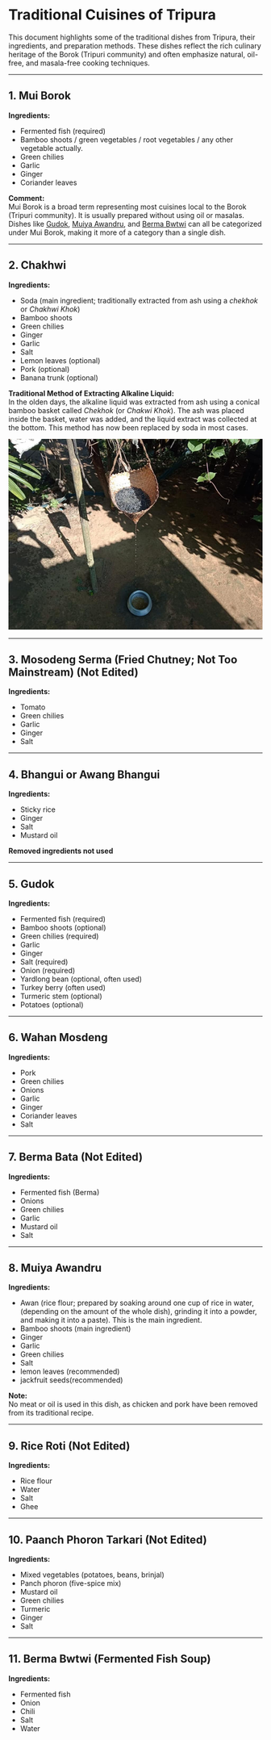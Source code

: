 # Traditional Cuisines of Tripura

This document highlights some of the traditional dishes from Tripura, their ingredients, and preparation methods. These dishes reflect the rich culinary heritage of the Borok (Tripuri community) and often emphasize natural, oil-free, and masala-free cooking techniques.

---

## 1. Mui Borok  
**Ingredients:**  
- Fermented fish (required)  
- Bamboo shoots / green vegetables / root vegetables / any other vegetable actually.  
- Green chilies  
- Garlic  
- Ginger  
- Coriander leaves  

**Comment:**  
Mui Borok is a broad term representing most cuisines local to the Borok (Tripuri community). It is usually prepared without using oil or masalas. Dishes like [Gudok](#5-gudok), [Muiya Awandru](#8-muiya-awandru), and [Berma Bwtwi](#11-berma-bwtwi-fermented-fish-soup) can all be categorized under Mui Borok, making it more of a category than a single dish.  

---

## 2. Chakhwi  
**Ingredients:**  
- Soda (main ingredient; traditionally extracted from ash using a  *chekhok* or *Chakhwi Khok*)  
- Bamboo shoots  
- Green chilies  
- Ginger  
- Garlic  
- Salt  
- Lemon leaves (optional)  
- Pork (optional)  
- Banana trunk (optional)  

**Traditional Method of Extracting Alkaline Liquid:**  
In the olden days, the alkaline liquid was extracted from ash using a conical bamboo basket called *Chekhok* (or *Chakwi Khok*). The ash was placed inside the basket, water was added, and the liquid extract was collected at the bottom. This method has now been replaced by soda in most cases.  

![Traditional Method of Extracting Alkaline Liquid](chekhok.jpg)

---

## 3. Mosodeng Serma (Fried Chutney; Not Too Mainstream) (**Not Edited**)  
**Ingredients:**  
- Tomato  
- Green chilies  
- Garlic  
- Ginger  
- Salt  

---

## 4. Bhangui or Awang Bhangui  
**Ingredients:**  
- Sticky rice  
- Ginger  
- Salt  
- Mustard oil  

**Removed ingredients not used**  

---

## 5. Gudok  
**Ingredients:**  
- Fermented fish (required)  
- Bamboo shoots (optional)  
- Green chilies (required)  
- Garlic  
- Ginger  
- Salt (required)  
- Onion (required)  
- Yardlong bean (optional, often used)  
- Turkey berry (often used)  
- Turmeric stem (optional)  
- Potatoes (optional)  

---

## 6. Wahan Mosdeng  
**Ingredients:**  
- Pork  
- Green chilies  
- Onions  
- Garlic  
- Ginger  
- Coriander leaves  
- Salt  

---

## 7. Berma Bata (**Not Edited**)  
**Ingredients:**  
- Fermented fish (Berma)  
- Onions  
- Green chilies  
- Garlic  
- Mustard oil  
- Salt  

---

## 8. Muiya Awandru  
**Ingredients:**  
- Awan (rice flour; prepared by soaking around one cup of rice in water, (depending on the amount of the whole dish), grinding it into a powder, and making it into a paste). This is the main ingredient.
- Bamboo shoots (main ingredient)  
- Ginger  
- Garlic  
- Green chilies  
- Salt
- lemon leaves (recommended)
- jackfruit seeds(recommended)

**Note:**  
No meat or oil is used in this dish, as chicken and pork have been removed from its traditional recipe.

---

## 9. Rice Roti (**Not Edited**)  
**Ingredients:**  
- Rice flour  
- Water  
- Salt  
- Ghee  

---

## 10. Paanch Phoron Tarkari (**Not Edited**)  
**Ingredients:**  
- Mixed vegetables (potatoes, beans, brinjal)  
- Panch phoron (five-spice mix)  
- Mustard oil  
- Green chilies  
- Turmeric  
- Ginger  
- Salt  

---

## 11. Berma Bwtwi (Fermented Fish Soup)  
**Ingredients:**  
- Fermented fish  
- Onion  
- Chili  
- Salt  
- Water  
